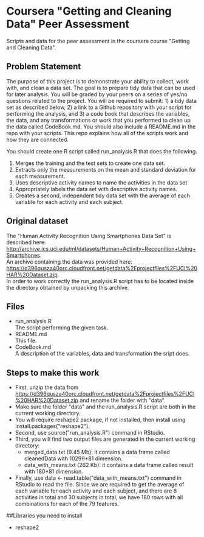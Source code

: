 Coursera "Getting and Cleaning Data" Peer Assessment
====================================================

Scripts and data for the peer assessment in the coursera course "Getting and Cleaning Data".

Problem Statement
-----------------
The purpose of this project is to demonstrate your ability to collect, work with, and clean a data set. The goal is to prepare tidy data that can be used for later analysis. You will be graded by your peers on a series of yes/no questions related to the project. You will be required to submit: 1) a tidy data set as described below, 2) a link to a Github repository with your script for performing the analysis, and 3) a code book that describes the variables, the data, and any transformations or work that you performed to clean up the data called CodeBook.md. You should also include a README.md in the repo with your scripts. This repo explains how all of the scripts work and how they are connected.

You should create one R script called run_analysis.R that does the following.  
1. Merges the training and the test sets to create one data set.  
2. Extracts only the measurements on the mean and standard deviation for each measurement.  
3. Uses descriptive activity names to name the activities in the data set  
4. Appropriately labels the data set with descriptive activity names.  
5. Creates a second, independent tidy data set with the average of each variable for each activity and each subject.

Original dataset
----------------
The "Human Activity Recognition Using Smartphones Data Set" is described here:  
<http://archive.ics.uci.edu/ml/datasets/Human+Activity+Recognition+Using+Smartphones>.  
An archive containing the data was provided here:  
<https://d396qusza40orc.cloudfront.net/getdata%2Fprojectfiles%2FUCI%20HAR%20Dataset.zip>.  
In order to work correctly the run_analysis.R script has to be located inside the directory obtained by unpacking this archive.



Files
-----
  - run_analysis.R  
    The script performing the given task.
  - README.md  
    This file.
  - CodeBook.md  
    A description of the variables, data and transformation the sript does.


Steps to make this work
-----------------------
* First, unzip the data from https://d396qusza40orc.cloudfront.net/getdata%2Fprojectfiles%2FUCI%20HAR%20Dataset.zip and rename the folder with "data".
* Make sure the folder "data" and the run_analysis.R script are both in the current working directory.
* You will require reshape2 package, if not installed, then install using install.packages("reshape2").
* Second, use source("run_analysis.R") command in RStudio. 
* Third, you will find two output files are generated in the current working directory:
  - merged_data.txt (9.45 Mb): it contains a data frame called cleanedData with 10299*81 dimension.
  - data_with_means.txt (262 Kb): it contains a data frame called result with 180*81 dimension.
* Finally, use data <- read.table("data_with_means.txt") command in RStudio to read the file. Since we are required to get the average of each variable for each activity and each subject, and there are 6 activities in total and 30 subjects in total, we have 180 rows with all combinations for each of the 79 features. 

##Libraries you need to install
* reshape2